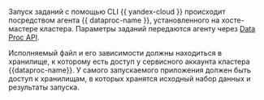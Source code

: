 Запуск заданий с помощью CLI {{ yandex-cloud }} происходит посредством агента {{ dataproc-name }}, установленного на хосте-мастере кластера. Параметры заданий передаются агенту через [Data Proc API](../../data-proc/api-ref/Job/index.md).  

Исполняемый файл и его зависимости должны находиться в хранилище, к которому есть доступ у сервисного аккаунта кластера {{dataproc-name}}. У самого запускаемого приложения должен быть доступ к хранилищам, в которых хранятся исходный набор данных и результаты запуска.
